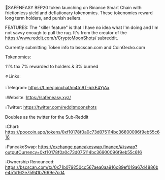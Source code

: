 🚀SAFENEASY BEP20 token launching on Binance Smart Chain with frictionless yield and deflationary tokenomics. These tokenomics reward long term holders, and punish sellers.

FEATURES: The "killer feature" is that I have no idea what I'm doing and I'm not savvy enough to pull the rug. It's from the creator of the https://www.reddit.com/r/CryptoMoonShots/ subreddit.

Currently submitting Token info to bscscan.com and CoinGecko.com

Tokenomics:

11% tax 7% rewarded to holders & 3% burned

☂️Links:

💧Telegram: https://t.me/joinchat/m4tn9T-ipkE4YjAx

💧Website: https://safeneasy.xyz/

💧Twitter: https://twitter.com/redditmoonshots

Doubles as the twitter for the Sub-Reddit

💧Chart: https://poocoin.app/tokens/0xf10178f0a0c73d075114bc36600096f9eb55c616

💧PancakeSwap: https://exchange.pancakeswap.finance/#/swap?outputCurrency=0xf10178f0a0c73d075114bc36600096f9eb55c616

💧Ownership Renounced: https://bscscan.com/tx/0x71b079250cc567aea0aa916c89ef019a67d4886be451d162e75941b7669e7cd4
